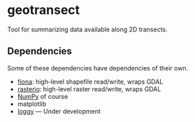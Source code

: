 # geotransect
Tool for summarizing data available along 2D transects.

## Dependencies
Some of these dependencies have dependencies of their own.

- [fiona](https://github.com/sgillies/fiona): high-level shapefile read/write, wraps GDAL
- [rasterio](https://github.com/sgillies/rasterio): high-level raster read/write, wraps GDAL
- [NumPy](https://github.com/numpy/numpy) of course
- matplotlib
- [loggy](https://github.com/agile-geoscience/loggy) — Under development
